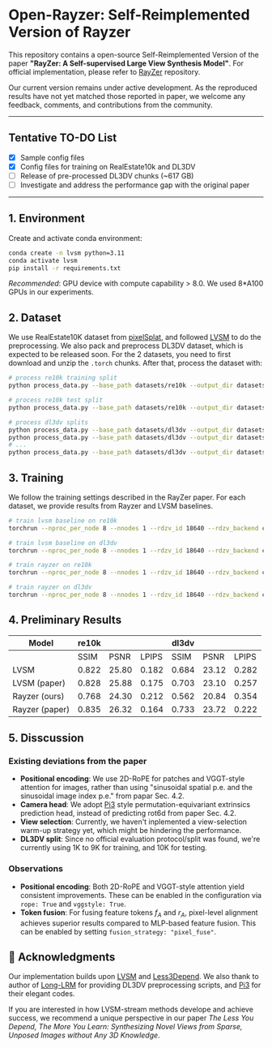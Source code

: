 # Open-Rayzer: Self-Reimplemented Version of Rayzer

This repository contains a open-source Self-Reimplemented Version of the paper **"RayZer: A Self-supervised Large View Synthesis Model"**. For official implementation, please refer to [RayZer](https://github.com/hwjiang1510/RayZer) repository. 

Our current version remains under active development. As the reproduced results have not yet matched those reported in paper, we welcome any feedback, comments, and contributions from the community.


---

## Tentative TO-DO List

- [x] Sample config files
- [x] Config files for training on RealEstate10k and DL3DV
- [ ] Release of pre-processed DL3DV chunks (~617 GB)
- [ ] Investigate and address the performance gap with the original paper

---


## 1. Environment

Create and activate conda environment:

```bash
conda create -n lvsm python=3.11
conda activate lvsm
pip install -r requirements.txt
```

*Recommended*: GPU device with compute capability > 8.0. We used 8*A100 GPUs in our experiments.

## 2. Dataset

We use RealEstate10K dataset from [pixelSplat](https://github.com/dcharatan/pixelsplat?tab=readme-ov-file#acquiring-datasets), and followed [LVSM](https://github.com/haian-jin/LVSM) to do the preprocessing. We also pack and preprocess DL3DV dataset, which is expected to be released soon. For the 2 datasets, you need to first download and unzip the `.torch` chunks. After that, process the dataset with:

```bash
# process re10k training split
python process_data.py --base_path datasets/re10k --output_dir datasets/re10k-full_processed --mode train --num_processes 80

# process re10k test split
python process_data.py --base_path datasets/re10k --output_dir datasets/re10k-full_processed --mode test --num_processes 80

# process dl3dv splits
python process_data.py --base_path datasets/dl3dv --output_dir datasets/dl3dv-full_processed --mode 1K --num_processes 80
python process_data.py --base_path datasets/dl3dv --output_dir datasets/dl3dv-full_processed --mode 2K --num_processes 80
# ...
python process_data.py --base_path datasets/dl3dv --output_dir datasets/dl3dv-full_processed --mode 10K --num_processes 80   

```

## 3. Training

We follow the training settings described in the RayZer paper. For each dataset, we provide results from Rayzer and LVSM baselines.

```bash
# train lvsm baseline on re10k
torchrun --nproc_per_node 8 --nnodes 1 --rdzv_id 18640 --rdzv_backend c10d --rdzv_endpoint localhost:29511 -m src.train --config config/lvsm_re10k.yaml

# train lvsm baseline on dl3dv
torchrun --nproc_per_node 8 --nnodes 1 --rdzv_id 18640 --rdzv_backend c10d --rdzv_endpoint localhost:29511 -m src.train --config config/lvsm_dl3dv.yaml

# train rayzer on re10k
torchrun --nproc_per_node 8 --nnodes 1 --rdzv_id 18640 --rdzv_backend c10d --rdzv_endpoint localhost:29511 -m src.train --config config/rayzer_re10k.yaml

# train rayzer on dl3dv
torchrun --nproc_per_node 8 --nnodes 1 --rdzv_id 18640 --rdzv_backend c10d --rdzv_endpoint localhost:29511 -m src.train --config config/rayzer_dl3dv.yaml
```

## 4. Preliminary Results

| Model          |         re10k          |             |             |         dl3dv          |             |             |
|----------------|------------------------|-------------|-------------|------------------------|-------------|-------------|
|                | SSIM                   | PSNR        | LPIPS       | SSIM                   | PSNR        | LPIPS       |
| LVSM           | 0.822                  | 25.80       | 0.182       | 0.684                  | 23.12       | 0.282       |
| LVSM (paper)   | 0.828                  | 25.88       | 0.175       | 0.703                  | 23.10       | 0.257       |
| Rayzer (ours)  | 0.768                  | 24.30       | 0.212       | 0.562                  | 20.84       | 0.354       |
| Rayzer (paper) | 0.835                  | 26.32       | 0.164       | 0.733                  | 23.72       | 0.222       |

## 5. Disscussion

### Existing deviations from the paper

- **Positional encoding**: We use 2D-RoPE for patches and VGGT-style attention for images, rather than using "sinusoidal spatial p.e. and the sinusoidal image index p.e." from papar Sec. 4.2.
- **Camera head**: We adopt [Pi3](https://github.com/yyfz/Pi3) style permutation-equivariant extrinsics prediction head, instead of predicting rot6d from paper Sec. 4.2.  
- **View selection**: Currently, we haven't inplemented a view-selection warm-up strategy yet, which might be hindering the performance.
- **DL3DV split**: Since no official evaluation protocol/split was found, we're currently using 1K to 9K for training, and 10K for testing.

### Observations

- **Positional encoding**: Both 2D-RoPE and VGGT-style attention yield consistent improvements. These can be enabled in the configuration via `rope: True` and `vggstyle: True`.  
- **Token fusion**: For fusing feature tokens $f_A$ and $r_A$, pixel-level alignment achieves superior results compared to MLP-based feature fusion. This can be enabled by setting `fusion_strategy: "pixel_fuse"`.  


## 📄 Acknowledgments

Our implementation builds upon [LVSM](https://github.com/haian-jin/LVSM) and [Less3Depend](https://github.com/ou524u/Less3Depend). We also thank to author of [Long-LRM](https://github.com/QQMiger/Long-LRM) for providing DL3DV preprocessing scripts, and [Pi3](https://github.com/yyfz/Pi3) for their elegant codes.

If you are interested in how LVSM-stream methods develope and achieve success, we recommend a unique perspective in our paper *The Less You Depend, The More You Learn: Synthesizing Novel Views from Sparse, Unposed Images without Any 3D Knowledge*.